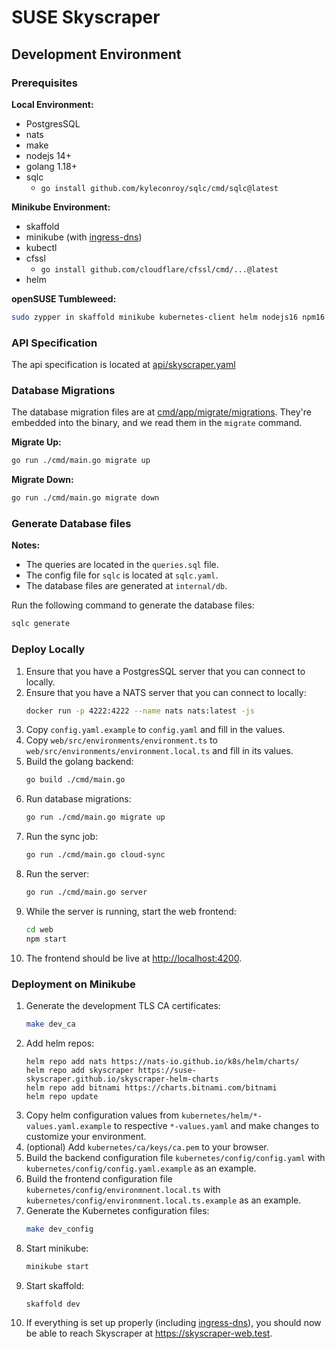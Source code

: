 # SUSE Skyscraper

## Development Environment

### Prerequisites

**Local Environment:**

* PostgresSQL
* nats
* make
* nodejs 14+
* golang 1.18+
* sqlc
   * `go install github.com/kyleconroy/sqlc/cmd/sqlc@latest`

**Minikube Environment:**

* skaffold
* minikube (with [ingress-dns](https://minikube.sigs.k8s.io/docs/handbook/addons/ingress-dns/))
* kubectl
* cfssl
  * `go install github.com/cloudflare/cfssl/cmd/...@latest`
* helm

**openSUSE Tumbleweed:**

```bash
sudo zypper in skaffold minikube kubernetes-client helm nodejs16 npm16 go1.18 make
```

### API Specification

The api specification is located at [api/skyscraper.yaml](api/skyscraper.yaml)

### Database Migrations

The database migration files are at [cmd/app/migrate/migrations](cmd/app/migrate/migrations). They're embedded into the binary, and we read them in the `migrate` command.

**Migrate Up:**
```bash
go run ./cmd/main.go migrate up
```

**Migrate Down:**
```bash
go run ./cmd/main.go migrate down
```

### Generate Database files

**Notes:**

* The queries are located in the `queries.sql` file.
* The config file for `sqlc` is located at `sqlc.yaml`.
* The database files are generated at `internal/db`.

Run the following command to generate the database files:

```bash
sqlc generate
```

### Deploy Locally

1. Ensure that you have a PostgresSQL server that you can connect to locally.
2. Ensure that you have a NATS server that you can connect to locally:
   ```bash
   docker run -p 4222:4222 --name nats nats:latest -js
   ```
3. Copy `config.yaml.example` to `config.yaml` and fill in the values.
4. Copy `web/src/environments/environment.ts` to `web/src/environments/environment.local.ts` and fill in its values.
5. Build the golang backend:
   ```bash
   go build ./cmd/main.go
   ```
6. Run database migrations:
   ```bash
   go run ./cmd/main.go migrate up
   ```
7. Run the sync job:
   ```bash
   go run ./cmd/main.go cloud-sync
   ```
8. Run the server:
   ```bash
   go run ./cmd/main.go server
   ```
9. While the server is running, start the web frontend:
   ```bash
   cd web
   npm start
   ```
10. The frontend should be live at [http://localhost:4200](http://localhost:4200).

### Deployment on Minikube

1. Generate the development TLS CA certificates:
    ```bash
    make dev_ca
    ```
2. Add helm repos:
    ```
    helm repo add nats https://nats-io.github.io/k8s/helm/charts/
    helm repo add skyscraper https://suse-skyscraper.github.io/skyscraper-helm-charts
    helm repo add bitnami https://charts.bitnami.com/bitnami
    helm repo update
    ```
3. Copy helm configuration values from `kubernetes/helm/*-values.yaml.example` to respective `*-values.yaml` and make changes to customize your environment.
4. (optional) Add `kubernetes/ca/keys/ca.pem` to your browser.
5. Build the backend configuration file `kubernetes/config/config.yaml` with `kubernetes/config/config.yaml.example` as an example.
6. Build the frontend configuration file `kubernetes/config/environmnent.local.ts` with `kubernetes/config/environmnent.local.ts.example` as an example.
7. Generate the Kubernetes configuration files:
    ```bash
    make dev_config
    ```
8. Start minikube:
    ```bash
    minikube start
    ```
9. Start skaffold:
    ```bash
    skaffold dev
    ```
10. If everything is set up properly (including [ingress-dns](https://minikube.sigs.k8s.io/docs/handbook/addons/ingress-dns/)), you should now be able to reach Skyscraper at https://skyscraper-web.test.
